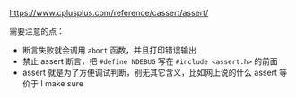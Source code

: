 https://www.cplusplus.com/reference/cassert/assert/

需要注意的点：

- 断言失败就会调用 `abort` 函数，并且打印错误输出
- 禁止 assert 断言，把 `#define NDEBUG` 写在 `#include <assert.h>` 的前面
- assert 就是为了方便调试判断，别无其它含义，比如网上说的什么 assert 等价于 I make sure
